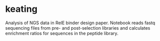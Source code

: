 # keating
Analysis of NGS data in RelE binder design paper. Notebook reads fastq sequencing files from pre- and post-selection libraries and calculates enrichment ratios for sequences in the peptide library.
